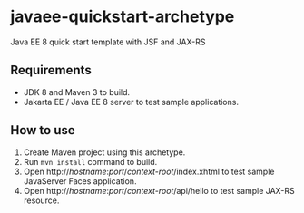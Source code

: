 # javaee-quickstart-archetype
Java EE 8 quick start template with JSF and JAX-RS

## Requirements

* JDK 8 and Maven 3 to build.
* Jakarta EE / Java EE 8 server to test sample applications.

## How to use

1. Create Maven project using this archetype.
2. Run `mvn install` command to build.
3. Open http://*hostname*:*port*/*context-root*/index.xhtml to test sample JavaServer Faces application.
4. Open http://*hostname*:*port*/*context-root*/api/hello to test sample JAX-RS resource.
